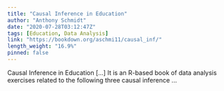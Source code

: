 ```yaml
---
title: "Causal Inference in Education"
author: "Anthony Schmidt"
date: "2020-07-28T03:12:47Z"
tags: [Education, Data Analysis]
link: "https://bookdown.org/aschmi11/causal_inf/"
length_weight: "16.9%"
pinned: false
---
```


Causal Inference in Education [...] It is an R-based book of data analysis exercises related to the following three causal inference ...
